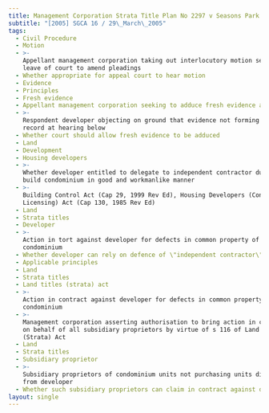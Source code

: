 ```yaml
---
title: Management Corporation Strata Title Plan No 2297 v Seasons Park Ltd
subtitle: "[2005] SGCA 16 / 29\_March\_2005"
tags:
  - Civil Procedure
  - Motion
  - >-
    Appellant management corporation taking out interlocutory motion seeking
    leave of court to amend pleadings
  - Whether appropriate for appeal court to hear motion
  - Evidence
  - Principles
  - Fresh evidence
  - Appellant management corporation seeking to adduce fresh evidence at appeal
  - >-
    Respondent developer objecting on ground that evidence not forming part of
    record at hearing below
  - Whether court should allow fresh evidence to be adduced
  - Land
  - Development
  - Housing developers
  - >-
    Whether developer entitled to delegate to independent contractor duty to
    build condominium in good and workmanlike manner
  - >-
    Building Control Act (Cap 29, 1999 Rev Ed), Housing Developers (Control and
    Licensing) Act (Cap 130, 1985 Rev Ed)
  - Land
  - Strata titles
  - Developer
  - >-
    Action in tort against developer for defects in common property of
    condominium
  - Whether developer can rely on defence of \"independent contractor\"
  - Applicable principles
  - Land
  - Strata titles
  - Land titles (strata) act
  - >-
    Action in contract against developer for defects in common property of
    condominium
  - >-
    Management corporation asserting authorisation to bring action in contract
    on behalf of all subsidiary proprietors by virtue of s 116 of Land Titles
    (Strata) Act
  - Land
  - Strata titles
  - Subsidiary proprietor
  - >-
    Subsidiary proprietors of condominium units not purchasing units directly
    from developer
  - Whether such subsidiary proprietors can claim in contract against developer
layout: single
---
```


